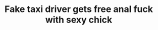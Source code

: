 ---
layout: post
title: Fake taxi driver gets free anal fuck with sexy chick
duration: '10:13'
view: 182
rate: 2
video: 'https://flashservice.xvideos.com/embedframe/28407657'
category:
 - blonde
 - gorgeous
 - rough
 - blowjob
 - outdoor
 - stunning
tags: 
 - sucked
 - fucked
 - big-tits
priority: 0.9
changefreq: daily
---